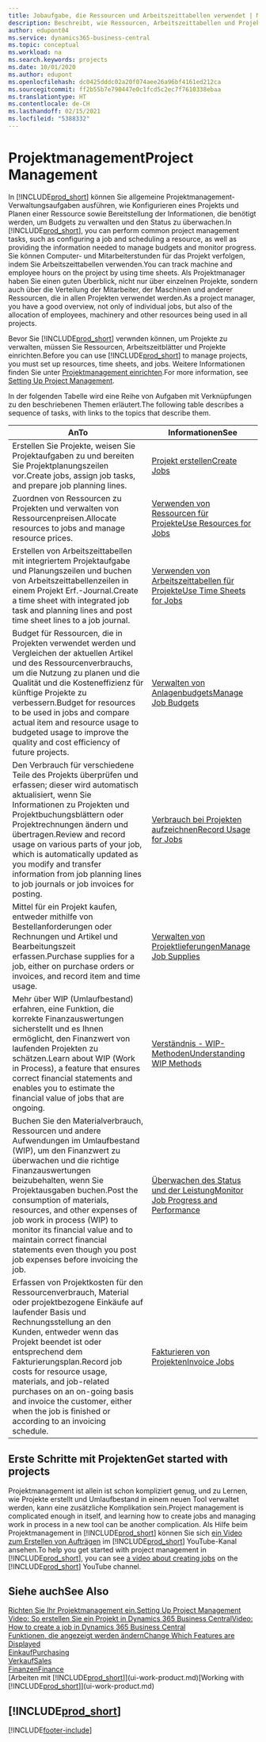 ```yaml
---
title: Jobaufgabe, die Ressourcen und Arbeitszeittabellen verwendet | Microsoft Docs
description: Beschreibt, wie Ressourcen, Arbeitszeittabellen und Projekte genutzt werden, um Projekte zu verwalten.
author: edupont04
ms.service: dynamics365-business-central
ms.topic: conceptual
ms.workload: na
ms.search.keywords: projects
ms.date: 10/01/2020
ms.author: edupont
ms.openlocfilehash: dc0425dddc02a20f074aee26a96bf4161ed212ca
ms.sourcegitcommit: ff2b55b7e790447e0c1fcd5c2ec7f7610338ebaa
ms.translationtype: HT
ms.contentlocale: de-CH
ms.lasthandoff: 02/15/2021
ms.locfileid: "5388332"
---
```

# <a name="project-management"></a><span data-ttu-id="2a5c9-103">Projektmanagement</span><span class="sxs-lookup"><span data-stu-id="2a5c9-103">Project Management</span></span>
<span data-ttu-id="2a5c9-104">In [!INCLUDE[prod_short](includes/prod_short.md)] können Sie allgemeine Projektmanagement-Verwaltungsaufgaben ausführen, wie Konfigurieren eines Projekts und Planen einer Ressource sowie Bereitstellung der Informationen, die benötigt werden, um Budgets zu verwalten und den Status zu überwachen.</span><span class="sxs-lookup"><span data-stu-id="2a5c9-104">In [!INCLUDE[prod_short](includes/prod_short.md)], you can perform common project management tasks, such as configuring a job and scheduling a resource, as well as providing the information needed to manage budgets and monitor progress.</span></span> <span data-ttu-id="2a5c9-105">Sie können Computer- und Mitarbeiterstunden für das Projekt verfolgen, indem Sie Arbeitszeittabellen verwenden.</span><span class="sxs-lookup"><span data-stu-id="2a5c9-105">You can track machine and employee hours on the project by using time sheets.</span></span> <span data-ttu-id="2a5c9-106">Als Projektmanager haben Sie einen guten Überblick, nicht nur über einzelnen Projekte, sondern auch über die Verteilung der Mitarbeiter, der Maschinen und anderer Ressourcen, die in allen Projekten verwendet werden.</span><span class="sxs-lookup"><span data-stu-id="2a5c9-106">As a project manager, you have a good overview, not only of individual jobs, but also of the allocation of employees, machinery and other resources being used in all projects.</span></span>

<span data-ttu-id="2a5c9-107">Bevor Sie [!INCLUDE[prod_short](includes/prod_short.md)] verwnden können, um Projekte zu verwalten, müssen Sie Ressourcen, Arbeitszeitblätter und Projekte einrichten.</span><span class="sxs-lookup"><span data-stu-id="2a5c9-107">Before you can use [!INCLUDE[prod_short](includes/prod_short.md)] to manage projects, you must set up resources, time sheets, and jobs.</span></span> <span data-ttu-id="2a5c9-108">Weitere Informationen finden Sie unter [Projektmanagement einrichten](projects-setup-projects.md).</span><span class="sxs-lookup"><span data-stu-id="2a5c9-108">For more information, see [Setting Up Project Management](projects-setup-projects.md).</span></span>  

<span data-ttu-id="2a5c9-109">In der folgenden Tabelle wird eine Reihe von Aufgaben mit Verknüpfungen zu den beschriebenen Themen erläutert.</span><span class="sxs-lookup"><span data-stu-id="2a5c9-109">The following table describes a sequence of tasks, with links to the topics that describe them.</span></span>

| <span data-ttu-id="2a5c9-110">An</span><span class="sxs-lookup"><span data-stu-id="2a5c9-110">To</span></span> | <span data-ttu-id="2a5c9-111">Informationen</span><span class="sxs-lookup"><span data-stu-id="2a5c9-111">See</span></span> |
| --- | --- |
| <span data-ttu-id="2a5c9-112">Erstellen Sie Projekte, weisen Sie Projektaufgaben zu und bereiten Sie Projektplanungszeilen vor.</span><span class="sxs-lookup"><span data-stu-id="2a5c9-112">Create jobs, assign job tasks, and prepare job planning lines.</span></span> |[<span data-ttu-id="2a5c9-113">Projekt erstellen</span><span class="sxs-lookup"><span data-stu-id="2a5c9-113">Create Jobs</span></span>](projects-how-create-jobs.md) |
| <span data-ttu-id="2a5c9-114">Zuordnen von Ressourcen zu Projekten und verwalten von Ressourcenpreisen.</span><span class="sxs-lookup"><span data-stu-id="2a5c9-114">Allocate resources to jobs and manage resource prices.</span></span> |[<span data-ttu-id="2a5c9-115">Verwenden von Ressourcen für Projekte</span><span class="sxs-lookup"><span data-stu-id="2a5c9-115">Use Resources for Jobs</span></span>](projects-how-use-resources.md) |
| <span data-ttu-id="2a5c9-116">Erstellen von Arbeitszeittabellen mit integriertem Projektaufgabe und Planungszeilen und buchen von Arbeitszeittabellenzeilen in einem Projekt Erf.-Journal.</span><span class="sxs-lookup"><span data-stu-id="2a5c9-116">Create a time sheet with integrated job task and planning lines and post time sheet lines to a job journal.</span></span> |[<span data-ttu-id="2a5c9-117">Verwenden von Arbeitszeittabellen für Projekte</span><span class="sxs-lookup"><span data-stu-id="2a5c9-117">Use Time Sheets for Jobs</span></span>](projects-how-use-time-sheets.md) |
| <span data-ttu-id="2a5c9-118">Budget für Ressourcen, die in Projekten verwendet werden und Vergleichen der aktuellen Artikel und des Ressourcenverbrauchs, um die Nutzung zu planen und die Qualität und die Kosteneffizienz für künftige Projekte zu verbessern.</span><span class="sxs-lookup"><span data-stu-id="2a5c9-118">Budget for resources to be used in jobs and compare actual item and resource usage to budgeted usage to improve the quality and cost efficiency of future projects.</span></span> |[<span data-ttu-id="2a5c9-119">Verwalten von Anlagenbudgets</span><span class="sxs-lookup"><span data-stu-id="2a5c9-119">Manage Job Budgets</span></span>](projects-how-manage-budgets.md) |
| <span data-ttu-id="2a5c9-120">Den Verbrauch für verschiedene Teile des Projekts überprüfen und erfassen; dieser wird automatisch aktualisiert, wenn Sie Informationen zu Projekten und Projektbuchungsblättern oder Projektrechnungen ändern und übertragen.</span><span class="sxs-lookup"><span data-stu-id="2a5c9-120">Review and record usage on various parts of your job, which is automatically updated as you modify and transfer information from job planning lines to job journals or job invoices for posting.</span></span> |[<span data-ttu-id="2a5c9-121">Verbrauch bei Projekten aufzeichnen</span><span class="sxs-lookup"><span data-stu-id="2a5c9-121">Record Usage for Jobs</span></span>](projects-how-record-job-usage.md) |
| <span data-ttu-id="2a5c9-122">Mittel für ein Projekt kaufen, entweder mithilfe von Bestellanforderungen oder Rechnungen und Artikel und Bearbeitungszeit erfassen.</span><span class="sxs-lookup"><span data-stu-id="2a5c9-122">Purchase supplies for a job, either on purchase orders or invoices, and record item and time usage.</span></span> |[<span data-ttu-id="2a5c9-123">Verwalten von Projektlieferungen</span><span class="sxs-lookup"><span data-stu-id="2a5c9-123">Manage Job Supplies</span></span>](projects-how-manage-project-supplies.md) |
| <span data-ttu-id="2a5c9-124">Mehr über WIP (Umlaufbestand) erfahren, eine Funktion, die korrekte Finanzauswertungen sicherstellt und es Ihnen ermöglicht, den Finanzwert von laufenden Projekten zu schätzen.</span><span class="sxs-lookup"><span data-stu-id="2a5c9-124">Learn about WIP (Work in Process), a feature that ensures correct financial statements and enables you to estimate the financial value of jobs that are ongoing.</span></span> |[<span data-ttu-id="2a5c9-125">Verständnis - WIP-Methoden</span><span class="sxs-lookup"><span data-stu-id="2a5c9-125">Understanding WIP Methods</span></span>](projects-understanding-wip.md) |
| <span data-ttu-id="2a5c9-126">Buchen Sie den Materialverbrauch, Ressourcen und andere Aufwendungen im Umlaufbestand (WIP), um den Finanzwert zu überwachen und die richtige Finanzauswertungen beizubehalten, wenn Sie Projektausgaben buchen.</span><span class="sxs-lookup"><span data-stu-id="2a5c9-126">Post the consumption of materials, resources, and other expenses of job work in process (WIP) to monitor its financial value and to maintain correct financial statements even though you post job expenses before invoicing the job.</span></span> |[<span data-ttu-id="2a5c9-127">Überwachen des Status und der Leistung</span><span class="sxs-lookup"><span data-stu-id="2a5c9-127">Monitor Job Progress and Performance</span></span>](projects-how-monitor-progress-performance.md) |
| <span data-ttu-id="2a5c9-128">Erfassen von Projektkosten für den Ressourcenverbrauch, Material oder projektbezogene Einkäufe auf laufender Basis und Rechnungsstellung an den Kunden, entweder wenn das Projekt beendet ist oder entsprechend dem Fakturierungsplan.</span><span class="sxs-lookup"><span data-stu-id="2a5c9-128">Record job costs for resource usage, materials, and job-related purchases on an on-going basis and invoice the customer, either when the job is finished or according to an invoicing schedule.</span></span> |[<span data-ttu-id="2a5c9-129">Fakturieren von Projekten</span><span class="sxs-lookup"><span data-stu-id="2a5c9-129">Invoice Jobs</span></span>](projects-how-invoice-jobs.md) |

## <a name="get-started-with-projects"></a><span data-ttu-id="2a5c9-130">Erste Schritte mit Projekten</span><span class="sxs-lookup"><span data-stu-id="2a5c9-130">Get started with projects</span></span>

<span data-ttu-id="2a5c9-131">Projektmanagement ist allein ist schon kompliziert genug, und zu Lernen, wie Projekte erstellt und Umlaufbestand in einem neuen Tool verwaltet werden, kann eine zusätzliche Komplikation sein.</span><span class="sxs-lookup"><span data-stu-id="2a5c9-131">Project management is complicated enough in itself, and learning how to create jobs and managing work in process in a new tool can be another complication.</span></span> <span data-ttu-id="2a5c9-132">Als Hilfe beim Projektmanagement in [!INCLUDE[prod_short](includes/prod_short.md)] können Sie sich [ein Video zum Erstellen von Aufträgen](https://www.youtube.com/watch?v=VqaPWr7BWmw) im [!INCLUDE[prod_short](includes/prod_short.md)] YouTube-Kanal ansehen.</span><span class="sxs-lookup"><span data-stu-id="2a5c9-132">To help you get started with project management in [!INCLUDE[prod_short](includes/prod_short.md)], you can see [a video about creating jobs](https://www.youtube.com/watch?v=VqaPWr7BWmw) on the [!INCLUDE[prod_short](includes/prod_short.md)] YouTube channel.</span></span>  

## <a name="see-also"></a><span data-ttu-id="2a5c9-133">Siehe auch</span><span class="sxs-lookup"><span data-stu-id="2a5c9-133">See Also</span></span>

[<span data-ttu-id="2a5c9-134">Richten Sie Ihr Projektmanagement ein.</span><span class="sxs-lookup"><span data-stu-id="2a5c9-134">Setting Up Project Management</span></span>](projects-setup-projects.md)  
[<span data-ttu-id="2a5c9-135">Video: So erstellen Sie ein Projekt in Dynamics 365 Business Central</span><span class="sxs-lookup"><span data-stu-id="2a5c9-135">Video: How to create a job in Dynamics 365 Business Central</span></span>](https://www.youtube.com/watch?v=VqaPWr7BWmw)  
[<span data-ttu-id="2a5c9-136">Funktionen, die angezeigt werden ändern</span><span class="sxs-lookup"><span data-stu-id="2a5c9-136">Change Which Features are Displayed</span></span>](ui-experiences.md)  
[<span data-ttu-id="2a5c9-137">Einkauf</span><span class="sxs-lookup"><span data-stu-id="2a5c9-137">Purchasing</span></span>](purchasing-manage-purchasing.md)  
[<span data-ttu-id="2a5c9-138">Verkauf</span><span class="sxs-lookup"><span data-stu-id="2a5c9-138">Sales</span></span>](sales-manage-sales.md)  
[<span data-ttu-id="2a5c9-139">Finanzen</span><span class="sxs-lookup"><span data-stu-id="2a5c9-139">Finance</span></span>](finance.md)  
<span data-ttu-id="2a5c9-140">[Arbeiten mit [!INCLUDE[prod_short](includes/prod_short.md)]](ui-work-product.md)</span><span class="sxs-lookup"><span data-stu-id="2a5c9-140">[Working with [!INCLUDE[prod_short](includes/prod_short.md)]](ui-work-product.md)</span></span>  

## [!INCLUDE[prod_short](includes/free_trial_md.md)]  


[!INCLUDE[footer-include](includes/footer-banner.md)]